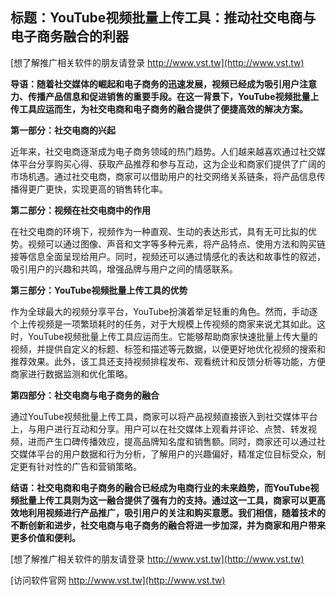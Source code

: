 ## **标题：YouTube视频批量上传工具：推动社交电商与电子商务融合的利器**

[想了解推广相关软件的朋友请登录 http://www.vst.tw](http://www.vst.tw)

**导语：随着社交媒体的崛起和电子商务的迅速发展，视频已经成为吸引用户注意力、传播产品信息和促进销售的重要手段。在这一背景下，YouTube视频批量上传工具应运而生，为社交电商和电子商务的融合提供了便捷高效的解决方案。**

**第一部分：社交电商的兴起**

近年来，社交电商逐渐成为电子商务领域的热门趋势。人们越来越喜欢通过社交媒体平台分享购买心得、获取产品推荐和参与互动，这为企业和商家们提供了广阔的市场机遇。通过社交电商，商家可以借助用户的社交网络关系链条，将产品信息传播得更广更快，实现更高的销售转化率。

**第二部分：视频在社交电商中的作用**

在社交电商的环境下，视频作为一种直观、生动的表达形式，具有无可比拟的优势。视频可以通过图像、声音和文字等多种元素，将产品特点、使用方法和购买链接等信息全面呈现给用户。同时，视频还可以通过情感化的表达和故事性的叙述，吸引用户的兴趣和共鸣，增强品牌与用户之间的情感联系。

**第三部分：YouTube视频批量上传工具的优势**

作为全球最大的视频分享平台，YouTube扮演着举足轻重的角色。然而，手动逐个上传视频是一项繁琐耗时的任务，对于大规模上传视频的商家来说尤其如此。这时，YouTube视频批量上传工具应运而生。它能够帮助商家快速批量上传大量的视频，并提供自定义的标题、标签和描述等元数据，以便更好地优化视频的搜索和推荐效果。此外，该工具还支持视频排程发布、观看统计和反馈分析等功能，方便商家进行数据监测和优化策略。

**第四部分：社交电商与电子商务的融合**

通过YouTube视频批量上传工具，商家可以将产品视频直接嵌入到社交媒体平台上，与用户进行互动和分享。用户可以在社交媒体上观看并评论、点赞、转发视频，进而产生口碑传播效应，提高品牌知名度和销售额。同时，商家还可以通过社交媒体平台的用户数据和行为分析，了解用户的兴趣偏好，精准定位目标受众，制定更有针对性的广告和营销策略。

**结语：社交电商和电子商务的融合已经成为电商行业的未来趋势，而YouTube视频批量上传工具则为这一融合提供了强有力的支持。通过这一工具，商家可以更高效地利用视频进行产品推广，吸引用户的关注和购买意愿。我们相信，随着技术的不断创新和进步，社交电商与电子商务的融合将进一步加深，并为商家和用户带来更多价值和便利。**

[想了解推广相关软件的朋友请登录 http://www.vst.tw](http://www.vst.tw)


[访问软件官网 http://www.vst.tw](http://www.vst.tw)
